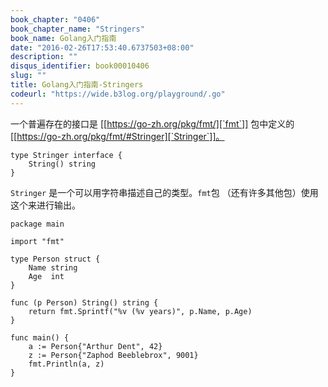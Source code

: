 ```yaml
---
book_chapter: "0406"
book_chapter_name: "Stringers"
book_name: Golang入门指南
date: "2016-02-26T17:53:40.6737503+08:00"
description: ""
disqus_identifier: book00010406
slug: ""
title: Golang入门指南-Stringers
codeurl: "https://wide.b3log.org/playground/.go"
---
```





一个普遍存在的接口是 [[https://go-zh.org/pkg/fmt/][`fmt`]] 包中定义的 [[https://go-zh.org/pkg/fmt/#Stringer][`Stringer`]]。

	type Stringer interface {
		String() string
	}

`Stringer` 是一个可以用字符串描述自己的类型。`fmt`包
（还有许多其他包）使用这个来进行输出。

```
package main

import "fmt"

type Person struct {
	Name string
	Age  int
}

func (p Person) String() string {
	return fmt.Sprintf("%v (%v years)", p.Name, p.Age)
}

func main() {
	a := Person{"Arthur Dent", 42}
	z := Person{"Zaphod Beeblebrox", 9001}
	fmt.Println(a, z)
}

```

